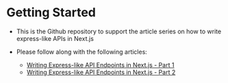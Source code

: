 # Getting Started

- This is the Github repository to support the article series on how to write express-like APIs in Next.js
- Please follow along with the following articles:

  - [Writing Express-like API Endpoints in Next.js - Part 1](https://medium.com/@demirtasdurmus/writing-express-like-api-endpoints-in-next-js-part-1-51f81dd92c6a)
  - [Writing Express-like API Endpoints in Next.js - Part 2](https://medium.com/stackademic/writing-express-like-api-endpoints-in-next-js-13-part-2-414bb93b4e51)
